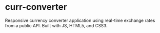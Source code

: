 # curr-converter
Responsive currency converter application using real-time exchange rates from a public API. Built with  JS, HTML5, and CSS3.
